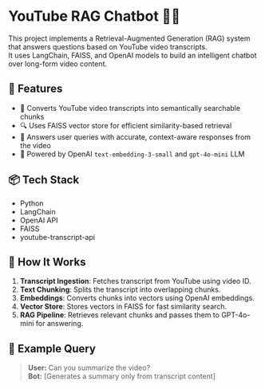 # YouTube RAG Chatbot 🎥🤖

This project implements a Retrieval-Augmented Generation (RAG) system that answers questions based on YouTube video transcripts.  
It uses LangChain, FAISS, and OpenAI models to build an intelligent chatbot over long-form video content.

## 🔧 Features

- 🧠 Converts YouTube video transcripts into semantically searchable chunks
- 🔍 Uses FAISS vector store for efficient similarity-based retrieval
- 💬 Answers user queries with accurate, context-aware responses from the video
- 🚀 Powered by OpenAI `text-embedding-3-small` and `gpt-4o-mini` LLM

## 📦 Tech Stack

- Python
- LangChain
- OpenAI API
- FAISS
- youtube-transcript-api

## 🚀 How It Works

1. **Transcript Ingestion**: Fetches transcript from YouTube using video ID.
2. **Text Chunking**: Splits the transcript into overlapping chunks.
3. **Embeddings**: Converts chunks into vectors using OpenAI embeddings.
4. **Vector Store**: Stores vectors in FAISS for fast similarity search.
5. **RAG Pipeline**: Retrieves relevant chunks and passes them to GPT-4o-mini for answering.

## 📝 Example Query

> **User:** Can you summarize the video?  
> **Bot:** [Generates a summary only from transcript content]
